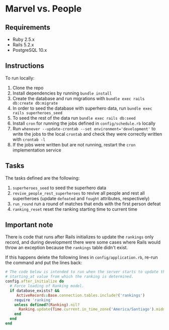 # Marvel vs. People

## Requirements
- Ruby 2.5.x
- Rails 5.2.x
- PostgreSQL 10.x

## Instructions
To run locally:
1. Clone the repo
2. Install dependencies by running `bundle install`
3. Create the database and run migrations with
   `bundle exec rails db:create db:migrate`
4. In order to seed the database with superhero data, run
   `bundle exec rails superheroes_seed`
5. To seed the rest of the data run `bundle exec rails db:seed`
6. Install `cron` for running the jobs defined in `config/schedule.rb` locally
7. Run `whenever --update-crontab --set environment='development'` to write the
   jobs to the local `crontab` and check they were correctly written with
   `crontab -l`
8. If the jobs were written but are not running, restart the `cron`
   implementation service

## Tasks
The tasks defined are the following:
1. `superheroes_seed` to seed the superhero data
2. `revive_people_rest_superheroes` to revive all people and rest all
   superheroes (update `defeated` and `fought` attributes, respectively)
3. `run_round` run a round of matches that ends with the first person defeat
4. `ranking_reset` reset the ranking starting time to current time

## Important note
There is code that runs after Rails initializes to update the `rankings` only
record, and during development there were some cases where Rails would throw an
exception because the `rankings` table didn't exist.

If this happens delete the following lines in `config/application.rb`, re-run
the command and put the lines back:

```ruby
# The code below is intended to run when the server starts to update the
# starting_at value from which the ranking is determined.
config.after_initialize do
  # Force loading of Ranking model.
  if database_exists? &&
     ActiveRecord::Base.connection.tables.include?('rankings')
    require 'ranking'
    unless defined?(Ranking).nil?
      Ranking.update(Time.current.in_time_zone('America/Santiago').midnight)
    end
  end
end
```
